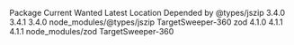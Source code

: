 Package       Current  Wanted  Latest  Location                   Depended by
@types/jszip    3.4.0   3.4.1   3.4.0  node_modules/@types/jszip  TargetSweeper-360
zod             4.1.0   4.1.1   4.1.1  node_modules/zod           TargetSweeper-360
